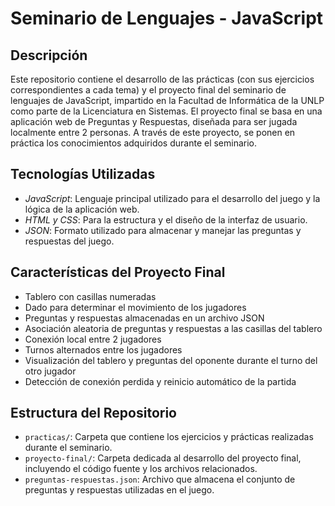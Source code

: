 # Seminario de Lenguajes - JavaScript

## Descripción

Este repositorio contiene el desarrollo de las prácticas (con sus ejercicios correspondientes a cada tema) y el proyecto final del seminario de lenguajes de JavaScript, impartido en la Facultad de Informática de la UNLP como parte de la Licenciatura en Sistemas.
El proyecto final se basa en una aplicación web de Preguntas y Respuestas, diseñada para ser jugada localmente entre 2 personas. A través de este proyecto, se ponen en práctica los conocimientos adquiridos durante el seminario.

## Tecnologías Utilizadas

- *JavaScript*: Lenguaje principal utilizado para el desarrollo del juego y la lógica de la aplicación web.
- *HTML y CSS*: Para la estructura y el diseño de la interfaz de usuario.
- *JSON*: Formato utilizado para almacenar y manejar las preguntas y respuestas del juego.

## Características del Proyecto Final

- Tablero con casillas numeradas
- Dado para determinar el movimiento de los jugadores
- Preguntas y respuestas almacenadas en un archivo JSON
- Asociación aleatoria de preguntas y respuestas a las casillas del tablero
- Conexión local entre 2 jugadores
- Turnos alternados entre los jugadores
- Visualización del tablero y preguntas del oponente durante el turno del otro jugador
- Detección de conexión perdida y reinicio automático de la partida

## Estructura del Repositorio


- `practicas/`: Carpeta que contiene los ejercicios y prácticas realizadas durante el seminario.
- `proyecto-final/`: Carpeta dedicada al desarrollo del proyecto final, incluyendo el código fuente y los archivos relacionados.
- `preguntas-respuestas.json`: Archivo que almacena el conjunto de preguntas y respuestas utilizadas en el juego.
